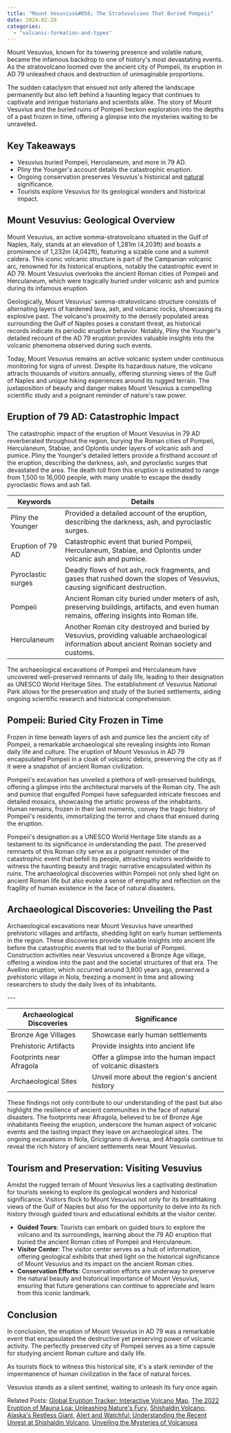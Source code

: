 ```yaml
---
title: "Mount Vesuvius&#058; The Stratovolcano That Buried Pompeii"
date: 2024-02-28
categories: 
  - "volcanic-formation-and-types"
---
```


Mount Vesuvius, known for its towering presence and volatile nature, became the infamous backdrop to one of history's most devastating events. As the stratovolcano loomed over the ancient city of Pompeii, its eruption in AD 79 unleashed chaos and destruction of unimaginable proportions.

The sudden cataclysm that ensued not only altered the landscape permanently but also left behind a haunting legacy that continues to captivate and intrigue historians and scientists alike. The story of Mount Vesuvius and the buried ruins of Pompeii beckon exploration into the depths of a past frozen in time, offering a glimpse into the mysteries waiting to be unraveled.

## Key Takeaways

- Vesuvius buried Pompeii, Herculaneum, and more in 79 AD.
- Pliny the Younger's account details the catastrophic eruption.
- Ongoing conservation preserves Vesuvius's historical and [natural](https://magmamatters.com/the-art-and-science-of-volcano-monitoring/ "The Art and Science of Volcano Monitoring") significance.
- Tourists explore Vesuvius for its geological wonders and historical impact.

## Mount Vesuvius: Geological Overview

Mount Vesuvius, an active somma-stratovolcano situated in the Gulf of Naples, Italy, stands at an elevation of 1,281m (4,203ft) and boasts a prominence of 1,232m (4,042ft), featuring a sizable cone and a summit caldera. This iconic volcanic structure is part of the Campanian volcanic arc, renowned for its historical eruptions, notably the catastrophic event in AD 79. Mount Vesuvius overlooks the ancient Roman cities of Pompeii and Herculaneum, which were tragically buried under volcanic ash and pumice during its infamous eruption.

Geologically, Mount Vesuvius' somma-stratovolcano structure consists of alternating layers of hardened lava, ash, and volcanic rocks, showcasing its explosive past. The volcano's proximity to the densely populated areas surrounding the Gulf of Naples poses a constant threat, as historical records indicate its periodic eruptive behavior. Notably, Pliny the Younger's detailed recount of the AD 79 eruption provides valuable insights into the volcanic phenomena observed during such events.

Today, Mount Vesuvius remains an active volcanic system under continuous monitoring for signs of unrest. Despite its hazardous nature, the volcano attracts thousands of visitors annually, offering stunning views of the Gulf of Naples and unique hiking experiences around its rugged terrain. The juxtaposition of beauty and danger makes Mount Vesuvius a compelling scientific study and a poignant reminder of nature's raw power.

## Eruption of 79 AD: Catastrophic Impact

The catastrophic impact of the eruption of Mount Vesuvius in 79 AD reverberated throughout the region, burying the Roman cities of Pompeii, Herculaneum, Stabiae, and Oplontis under layers of volcanic ash and pumice. Pliny the Younger's detailed letters provide a firsthand account of the eruption, describing the darkness, ash, and pyroclastic surges that devastated the area. The death toll from this eruption is estimated to range from 1,500 to 16,000 people, with many unable to escape the deadly pyroclastic flows and ash fall.

| Keywords | Details |
| --- | --- |
| Pliny the Younger | Provided a detailed account of the eruption, describing the darkness, ash, and pyroclastic surges. |
| Eruption of 79 AD | Catastrophic event that buried Pompeii, Herculaneum, Stabiae, and Oplontis under volcanic ash and pumice. |
| Pyroclastic surges | Deadly flows of hot ash, rock fragments, and gases that rushed down the slopes of Vesuvius, causing significant destruction. |
| Pompeii | Ancient Roman city buried under meters of ash, preserving buildings, artifacts, and even human remains, offering insights into Roman life. |
| Herculaneum | Another Roman city destroyed and buried by Vesuvius, providing valuable archaeological information about ancient Roman society and customs. |

The archaeological excavations of Pompeii and Herculaneum have uncovered well-preserved remnants of daily life, leading to their designation as UNESCO World Heritage Sites. The establishment of Vesuvius National Park allows for the preservation and study of the buried settlements, aiding ongoing scientific research and historical comprehension.

## Pompeii: Buried City Frozen in Time

Frozen in time beneath layers of ash and pumice lies the ancient city of Pompeii, a remarkable archaeological site revealing insights into Roman daily life and culture. The eruption of Mount Vesuvius in AD 79 encapsulated Pompeii in a cloak of volcanic debris, preserving the city as if it were a snapshot of ancient Roman civilization.

Pompeii's excavation has unveiled a plethora of well-preserved buildings, offering a glimpse into the architectural marvels of the Roman city. The ash and pumice that engulfed Pompeii have safeguarded intricate frescoes and detailed mosaics, showcasing the artistic prowess of the inhabitants. Human remains, frozen in their last moments, convey the tragic history of Pompeii's residents, immortalizing the terror and chaos that ensued during the eruption.

Pompeii's designation as a UNESCO World Heritage Site stands as a testament to its significance in understanding the past. The preserved remnants of this Roman city serve as a poignant reminder of the catastrophic event that befell its people, attracting visitors worldwide to witness the haunting beauty and tragic narrative encapsulated within its ruins. The archaeological discoveries within Pompeii not only shed light on ancient Roman life but also evoke a sense of empathy and reflection on the fragility of human existence in the face of natural disasters.

## Archaeological Discoveries: Unveiling the Past

Archaeological excavations near Mount Vesuvius have unearthed prehistoric villages and artifacts, shedding light on early human settlements in the region. These discoveries provide valuable insights into ancient life before the catastrophic events that led to the burial of Pompeii. Construction activities near Vesuvius uncovered a Bronze Age village, offering a window into the past and the societal structures of that era. The Avellino eruption, which occurred around 3,800 years ago, preserved a prehistoric village in Nola, freezing a moment in time and allowing researchers to study the daily lives of its inhabitants.

\---

| **Archaeological Discoveries** | **Significance** |
| --- | --- |
| Bronze Age Villages | Showcase early human settlements |
| Prehistoric Artifacts | Provide insights into ancient life |
| Footprints near Afragola | Offer a glimpse into the human impact of volcanic disasters |
| Archaeological Sites | Unveil more about the region's ancient history |

These findings not only contribute to our understanding of the past but also highlight the resilience of ancient communities in the face of natural disasters. The footprints near Afragola, believed to be of Bronze Age inhabitants fleeing the eruption, underscore the human aspect of volcanic events and the lasting impact they leave on archaeological sites. The ongoing excavations in Nola, Gricignano di Aversa, and Afragola continue to reveal the rich history of ancient settlements near Mount Vesuvius.

## Tourism and Preservation: Visiting Vesuvius

Amidst the rugged terrain of Mount Vesuvius lies a captivating destination for tourists seeking to explore its geological wonders and historical significance. Visitors flock to Mount Vesuvius not only for its breathtaking views of the Gulf of Naples but also for the opportunity to delve into its rich history through guided tours and educational exhibits at the visitor center.

- **Guided Tours**: Tourists can embark on guided tours to explore the volcano and its surroundings, learning about the 79 AD eruption that buried the ancient Roman cities of Pompeii and Herculaneum.
- **Visitor Center**: The visitor center serves as a hub of information, offering geological exhibits that shed light on the historical significance of Mount Vesuvius and its impact on the ancient Roman cities.
- **Conservation Efforts**: Conservation efforts are underway to preserve the natural beauty and historical importance of Mount Vesuvius, ensuring that future generations can continue to appreciate and learn from this iconic landmark.

## Conclusion

In conclusion, the eruption of Mount Vesuvius in AD 79 was a remarkable event that encapsulated the destructive yet preserving power of volcanic activity. The perfectly preserved city of Pompeii serves as a time capsule for studying ancient Roman culture and daily life.

As tourists flock to witness this historical site, it's a stark reminder of the impermanence of human civilization in the face of natural forces.

Vesuvius stands as a silent sentinel, waiting to unleash its fury once again.

Related Posts: [Global Eruption Tracker: Interactive Volcano Map](https://magmamatters.com/global-eruption-tracker-interactive-volcano-map/), [The 2022 Eruption of Mauna Loa: Unleashing Nature's Fury](https://magmamatters.com/the-2022-eruption-of-mauna-loa-unleashing-natures-fury/), [Shishaldin Volcano: Alaska's Restless Giant](https://magmamatters.com/shishaldin-volcano-alaskas-restless-giant/), [Alert and Watchful: Understanding the Recent Unrest at Shishaldin Volcano](https://magmamatters.com/alert-and-watchful-understanding-the-recent-unrest-at-shishaldin-volcano/), [Unveiling the Mysteries of Volcanoes](https://magmamatters.com/unveiling-the-mysteries-of-volcanoes/)
